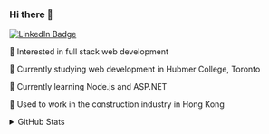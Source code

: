 ### Hi there 👋

[![LinkedIn Badge](https://img.shields.io/badge/LINKEDIN-0183BF?style=flat-square&labelColor=0183BF&logo=linkedin&logoColor=white&link=https://www.linkedin.com/in/adam-thomas-6b563012)](https://www.linkedin.com/in/william-p-56733b211/)

💭 Interested in full stack web development 

📖 Currently studying web development in Hubmer College, Toronto 

🌱 Currently learning Node.js and ASP.NET

💼 Used to work in the construction industry in Hong Kong

<details>
  <summary>GitHub Stats</summary>
  
[![William's GitHub stats](https://github-readme-stats.vercel.app/api/top-langs?username=williamphk&theme=vue&show_icons=true)](https://github.com/williamphk)
</details>
<!--
**williamphk/williamphk** is a ✨ _special_ ✨ repository because its `README.md` (this file) appears on your GitHub profile.

Here are some ideas to get you started:

- 🔭 I’m currently working on ...
- 🌱 I’m currently learning ...
- 👯 I’m looking to collaborate on ...
- 🤔 I’m looking for help with ...
- 💬 Ask me about ...
- 📫 How to reach me: ...
- 😄 Pronouns: ...
- ⚡ Fun fact: ...
-->
